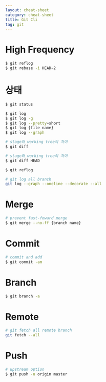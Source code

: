 ```yaml
---
layout: cheat-sheet
category: cheat-sheet
title: Git Cli
tag: git
---
```


# High Frequency

```sh
$ git reflog
$ git rebase -i HEAD~2
```

# 상태

```sh
$ git status

$ git log
$ git log -g
$ git log --pretty=short
$ git log {file name}
$ git log --graph

# stage와 working tree의 차이
$ git diff

# stage와 working tree의 차이
$ git diff HEAD

$ git reflog

# git log all branch
git log --graph --oneline --decorate --all
```

# Merge

```sh
# prevent fast-foward merge
$ git merge --no-ff {branch name}
```

# Commit

```sh
# commit and add
$ git commit -am

```

# Branch

```sh
$ git branch -a
```

# Remote

```sh
# git fetch all remote branch
git fetch --all
```

# Push

```sh
# upstream option
$ git push -u origin master
```
